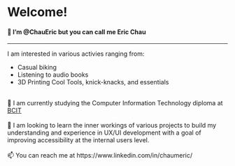 <h1> Welcome! </h1>
<h4>   👋 I’m @ChauEric but you can call me Eric Chau </h4>
<hr>
 I am interested in various activies ranging from:
 <ul> 
  <li>Casual biking </li>
  <li>Listening to audio books</li> 
  <li>3D Printing Cool Tools, knick-knacks, and essentials</li>
</ul>
 <br>
 🌱 I am currently studying the Computer Information Technology diploma at <a href="https://www.bcit.ca/programs/computer-information-technology-diploma-full-time-5540dipma".>BCIT</a>
 <br>
 <br>
 💞️ I am looking to learn the inner workings of various projects to build my understanding and experience in UX/UI development with a goal of improving accessibility at the internal users level.
 <br>
 <br>
 📫 You can reach me at https://www.linkedin.com/in/chaumeric/
 

<!---
ChauEric/ChauEric is a ✨ special ✨ repository because its `README.md` (this file) appears on your GitHub profile.
You can click the Preview link to take a look at your changes.
--->
